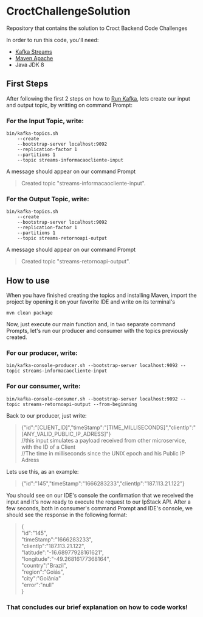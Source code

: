 # CroctChallengeSolution
Repository that contains the solution to Croct Backend Code Challenges

In order to run this code, you'll need:
- [Kafka Streams](https://kafka.apache.org/documentation/streams/)
- [Maven Apache](https://maven.apache.org/download.cgi)
- Java JDK 8

## First Steps
  After following the first 2 steps on how to [Run Kafka](https://kafka.apache.org/33/documentation/streams/quickstart), lets create our input and output topic, by writting on command Prompt:
  
### For the Input Topic, write:
``` 
bin/kafka-topics.sh 
    --create 
    --bootstrap-server localhost:9092 
    --replication-factor 1 
    --partitions 1 
    --topic streams-informacaocliente-input
```

A message should appear on our command Prompt 
> Created topic "streams-informacaocliente-input".

### For the Output Topic, write:
```
bin/kafka-topics.sh 
    --create 
    --bootstrap-server localhost:9092 
    --replication-factor 1 
    --partitions 1 
    --topic streams-retornoapi-output
```

A message should appear on our command Prompt 
> Created topic "streams-retornoapi-output".

## How to use
  When you have finished creating the topics and installing Maven, import the project by opening it on your favorite IDE and write on its terminal's
```
mvn clean package
```
Now, just execute our main function and, in two separate command Prompts, let's run our producer and consumer with the topics previously created.

### For our producer, write:
```
bin/kafka-console-producer.sh --bootstrap-server localhost:9092 --topic streams-informacaocliente-input
```
### For our consumer, write:
```
bin/kafka-console-consumer.sh --bootstrap-server localhost:9092 --topic streams-retornoapi-output --from-beginning
```

Back to our producer, just write:

>{"id":"[CLIENT_ID]","timeStamp":"[TIME_MILLISECONDS]","clientIp":"[ANY_VALID_PUBLIC_IP_ADRESS]"} \
>//this input simulates a payload received from other microservice, with the ID of a Client \
>//The time in milliseconds since the UNIX epoch and his Public IP Adress

Lets use this, as an example:
>{"id":"145","timeStamp":"1666283233","clientIp":"187.113.21.122"}

You should see on our IDE's console the confirmation that we received the input and it's now ready to execute the request to our IpStack API. 
After a few seconds, both in consumer's command Prompt and IDE's console, we should see the response in the following format:

>{ \
>"id":"145", \
>"timeStamp":"1666283233", \
>"clientIp":"187.113.21.122", \
>"latitude":"-16.68977928161621", \
>"longitude":"-49.26816177368164", \
>"country":"Brazil", \
>"region":"Goiás", \
>"city":"Goiânia" \
>"error":"null" \
>}

### That concludes our brief explanation on how to code works!

